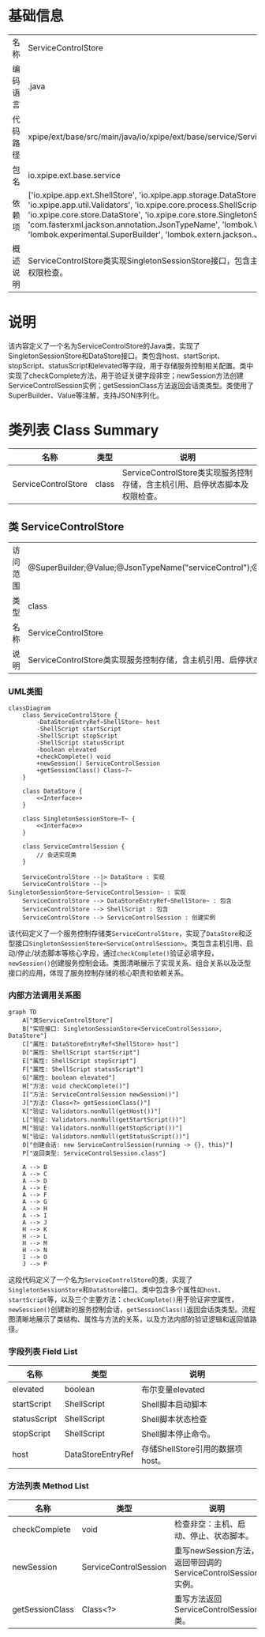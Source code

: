 # 基础信息

|      |      |
|------|------|
| 名称 | ServiceControlStore |
| 编码语言 | .java |
| 代码路径 | xpipe/ext/base/src/main/java/io/xpipe/ext/base/service/ServiceControlStore.java |
| 包名 | io.xpipe.ext.base.service |
| 依赖项 | ['io.xpipe.app.ext.ShellStore', 'io.xpipe.app.storage.DataStoreEntryRef', 'io.xpipe.app.util.Validators', 'io.xpipe.core.process.ShellScript', 'io.xpipe.core.store.DataStore', 'io.xpipe.core.store.SingletonSessionStore', 'com.fasterxml.jackson.annotation.JsonTypeName', 'lombok.Value', 'lombok.experimental.SuperBuilder', 'lombok.extern.jackson.Jacksonized'] |
| 概述说明 | ServiceControlStore类实现SingletonSessionStore接口，包含主机、启停状态脚本及权限检查。 |

# 说明

该内容定义了一个名为ServiceControlStore的Java类，实现了SingletonSessionStore和DataStore接口。类包含host、startScript、stopScript、statusScript和elevated等字段，用于存储服务控制相关配置。类中实现了checkComplete方法，用于验证关键字段非空；newSession方法创建ServiceControlSession实例；getSessionClass方法返回会话类类型。类使用了SuperBuilder、Value等注解，支持JSON序列化。

# 类列表 Class Summary

| 名称   | 类型  | 说明 |
|-------|------|-------------|
| ServiceControlStore | class | ServiceControlStore类实现服务控制存储，含主机引用、启停状态脚本及权限检查。 |



## 类 ServiceControlStore

|      |      |
|------|------|
| 访问范围 | @SuperBuilder;@Value;@JsonTypeName("serviceControl");@Jacksonized;public |
| 类型 | class |
| 名称 | ServiceControlStore |
| 说明 | ServiceControlStore类实现服务控制存储，含主机引用、启停状态脚本及权限检查。 |


### UML类图

```mermaid
classDiagram
    class ServiceControlStore {
        -DataStoreEntryRef~ShellStore~ host
        -ShellScript startScript
        -ShellScript stopScript
        -ShellScript statusScript
        -boolean elevated
        +checkComplete() void
        +newSession() ServiceControlSession
        +getSessionClass() Class~?~
    }

    class DataStore {
        <<Interface>>
    }

    class SingletonSessionStore~T~ {
        <<Interface>>
    }

    class ServiceControlSession {
        // 会话实现类
    }

    ServiceControlStore --|> DataStore : 实现
    ServiceControlStore --|> SingletonSessionStore~ServiceControlSession~ : 实现
    ServiceControlStore --> DataStoreEntryRef~ShellStore~ : 包含
    ServiceControlStore --> ShellScript : 包含
    ServiceControlStore --> ServiceControlSession : 创建实例
```

该代码定义了一个服务控制存储类`ServiceControlStore`，实现了`DataStore`和泛型接口`SingletonSessionStore<ServiceControlSession>`。类包含主机引用、启动/停止/状态脚本等核心字段，通过`checkComplete()`验证必填字段，`newSession()`创建服务控制会话。类图清晰展示了实现关系、组合关系以及泛型接口的应用，体现了服务控制存储的核心职责和依赖关系。


### 内部方法调用关系图

```mermaid
graph TD
    A["类ServiceControlStore"]
    B["实现接口: SingletonSessionStore<ServiceControlSession>, DataStore"]
    C["属性: DataStoreEntryRef<ShellStore> host"]
    D["属性: ShellScript startScript"]
    E["属性: ShellScript stopScript"]
    F["属性: ShellScript statusScript"]
    G["属性: boolean elevated"]
    H["方法: void checkComplete()"]
    I["方法: ServiceControlSession newSession()"]
    J["方法: Class<?> getSessionClass()"]
    K["验证: Validators.nonNull(getHost())"]
    L["验证: Validators.nonNull(getStartScript())"]
    M["验证: Validators.nonNull(getStopScript())"]
    N["验证: Validators.nonNull(getStatusScript())"]
    O["创建会话: new ServiceControlSession(running -> {}, this)"]
    P["返回类型: ServiceControlSession.class"]

    A --> B
    A --> C
    A --> D
    A --> E
    A --> F
    A --> G
    A --> H
    A --> I
    A --> J
    H --> K
    H --> L
    H --> M
    H --> N
    I --> O
    J --> P
```

这段代码定义了一个名为`ServiceControlStore`的类，实现了`SingletonSessionStore`和`DataStore`接口。类中包含多个属性如`host`、`startScript`等，以及三个主要方法：`checkComplete()`用于验证非空属性，`newSession()`创建新的服务控制会话，`getSessionClass()`返回会话类类型。流程图清晰地展示了类结构、属性与方法的关系，以及方法内部的验证逻辑和返回值路径。

### 字段列表 Field List

| 名称  | 类型  | 说明 |
|-------|-------|------|
| elevated | boolean | 布尔变量elevated |
| startScript | ShellScript | Shell脚本启动脚本 |
| statusScript | ShellScript | Shell脚本状态检查 |
| stopScript | ShellScript | Shell脚本停止命令。 |
| host | DataStoreEntryRef<ShellStore> | 存储ShellStore引用的数据项host。 |

### 方法列表 Method List

| 名称  | 类型  | 说明 |
|-------|-------|------|
| checkComplete | void | 检查非空：主机、启动、停止、状态脚本。 |
| newSession | ServiceControlSession | 重写newSession方法，返回带回调的ServiceControlSession实例。 |
| getSessionClass | Class<?> | 重写方法返回ServiceControlSession类。 |




